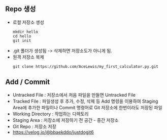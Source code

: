 ## Repo 생성
  * 로컬 저장소 생성
    ```linux
    mkdir hello
    cd hello
    git init
    ```
  * .git 폴더가 생성됨 -> 삭제하면 저장소도가 아니게 됨.
  * 원격 저장소 복제
    ```linux
    git clone https://github.com/AceLewis/my_first_calculator.py.git
    ```
 
## Add / Commit
  * Untracked File : 저장소에서 처음 파일을 만들면 Untracked File
  * Tracked File : 파일생성 후 추가, 수정, 삭제 등 Add 명령을 이용하여 Staging Area에 추가한 파일이나 Commit 명령어로 Git 저장소에 한번이라도 저장된 파일
  * Working Directory : 작업하는 디렉토리
  * Staging Area : 저장소에 저장하기 전 공간 - 중간 저장소 
  * Git Repo : 저장소 저장
  * https://velog.io/@bbaekddo/justdogit6
  

